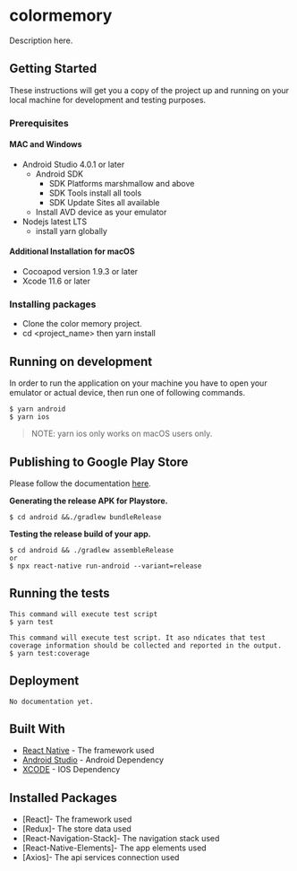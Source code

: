 # colormemory

Description here.

## Getting Started

These instructions will get you a copy of the project up and running on your local machine for development and testing purposes.

### Prerequisites

#### MAC and Windows

- Android Studio 4.0.1 or later
  - Android SDK
    - SDK Platforms marshmallow and above
    - SDK Tools install all tools
    - SDK Update Sites all available
  - Install AVD device as your emulator
- Nodejs latest LTS
  - install yarn globally

#### Additional Installation for macOS

- Cocoapod version 1.9.3 or later
- Xcode 11.6 or later

### Installing packages

- Clone the color memory project.
- cd <project_name> then yarn install

## Running on development

In order to run the application on your machine you have to open your emulator or actual device, then run one of following commands.

```
$ yarn android
$ yarn ios
```

> NOTE: yarn ios only works on macOS users only.

## Publishing to Google Play Store

Please follow the documentation [here](https://reactnative.dev/docs/signed-apk-android).

**Generating the release APK for Playstore.**

```
$ cd android &&./gradlew bundleRelease
```

**Testing the release build of your app.**

```
$ cd android && ./gradlew assembleRelease
or
$ npx react-native run-android --variant=release
```

## Running the tests

```
This command will execute test script
$ yarn test
```

```
This command will execute test script. It aso ndicates that test coverage information should be collected and reported in the output.
$ yarn test:coverage
```

## Deployment

    No documentation yet.

## Built With

- [React Native](https://reactnative.dev/) - The framework used
- [Android Studio](https://developer.android.com/) - Android Dependency
- [XCODE](https://developer.apple.com/xcode/) - IOS Dependency

## Installed Packages

- [React]- The framework used
- [Redux]- The store data used
- [React-Navigation-Stack]- The navigation stack used
- [React-Native-Elements]- The app elements used
- [Axios]- The api services connection used
